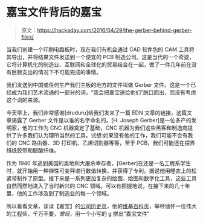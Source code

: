 # 嘉宝文件背后的嘉宝

> 原文：<https://hackaday.com/2016/04/29/the-gerber-behind-gerber-files/>

当我们创建一个印刷电路板时，现在我们有机会通过 CAD 软件包的 CAM 工具将其导出，并将结果文件发送到一个便宜的 PCB 制造公司。这是当代的一个奇迹，它将计算机化的制造业、互联网和全球化的贸易结合在一起，做了一件几年前在没有巨额支出的情况下不可能完成的事情。

我们发送到中国或任何生产我们主板的地方的文件叫做 Gerber 文件。这是一个已经成为我们艺术流通的一部分的词，“我会把嘉宝送给他们”脱口而出，而没有考虑这个词的来源。

今天早上，我们非常感谢[druduru]给我们发来了一篇 EDN 文章的链接，这篇文章揭露了 Gerber 文件是以谁的名字命名的。[H. Joseph Gerber]是一位多产的发明家，他的工作为 CNC 机器奠定了基础，CNC 机器为我们这些黑客和制造商提供了许多我们认为理所当然的工具。试想:如果没有他的工作，我们可能不会有我们的 CNC 路由器、3D 打印机、乙烯切割器等等，至于 PCB，我们可能还在摆弄绉纸胶带和醋酸纤维。

作为 1940 年逃到美国的奥地利大屠杀幸存者，[Gerber]在还是一名工程系学生时，就开始用一种弹性可变秤进行数值转换，并获得了专利。据说他用睡衣上的松紧带制作了原型。接下来是一系列更加复杂的绘图、绘图和数字化工具，这些工具自然而然地进入了当时新兴的 CNC 领域。可以有把握地说，在接下来的几十年里，他的工作涉及到了制造业的每一个领域。

所以看看文章，读读【嘉宝】的[公司历史页](http://www.gerbertechnology.com/about/history/)，他的[维基百科页](https://en.wikipedia.org/wiki/Joseph_Gerber)，举杯缅怀一位伟大的工程师，千万不要，*曾经*，用一个小写的 g 拼出“嘉宝文件”